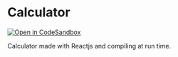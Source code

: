 # Calculator

[![Open in CodeSandbox](https://img.shields.io/badge/Open%20in-CodeSandbox-blue?style=flat-square&logo=codesandbox)](https://githubbox.com/renatosoares/reactjs-calculator)

Calculator made with Reactjs and compiling at run time.
